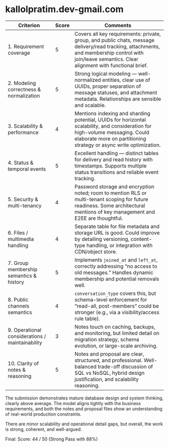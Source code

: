 # kallolpratim.dev-gmail.com

| Criterion                                       | Score | Comments                                                                                                                                                                                             |
| ----------------------------------------------- | ----- | ---------------------------------------------------------------------------------------------------------------------------------------------------------------------------------------------------- |
| 1. Requirement coverage                         | 5     | Covers all key requirements: private, group, and public chats, message delivery/read tracking, attachments, and membership control with join/leave semantics. Clear alignment with functional brief. |
| 2. Modeling correctness & normalization         | 5     | Strong logical modeling — well-normalized entities, clear use of UUIDs, proper separation of message statuses, and attachment metadata. Relationships are sensible and scalable.                     |
| 3. Scalability & performance                    | 4     | Mentions indexing and sharding potential, UUIDs for horizontal scalability, and consideration for high-volume messaging. Could elaborate more on partitioning strategy or async write optimization.  |
| 4. Status & temporal events                     | 5     | Excellent handling — distinct tables for delivery and read history with timestamps. Supports multiple status transitions and reliable event tracking.                                                |
| 5. Security & multi-tenancy                     | 4     | Password storage and encryption noted; room to mention RLS or multi-tenant scoping for future readiness. Some architectural mentions of key management and E2EE are thoughtful.                      |
| 6. Files / multimedia handling                  | 4     | Separate table for file metadata and storage URL is good. Could improve by detailing versioning, content-type handling, or integration with CDN/object store.                                        |
| 7. Group membership semantics & history         | 5     | Implements `joined_at` and `left_at`, correctly addressing “no access to old messages.” Handles dynamic membership and potential removals well.                                                      |
| 8. Public channels semantics                    | 4     | `conversation_type` covers this, but schema-level enforcement for “read-all, post-members” could be stronger (e.g., via a visibility/access rule table).                                             |
| 9. Operational considerations / maintainability | 3     | Notes touch on caching, backups, and monitoring, but limited detail on migration strategy, schema evolution, or large-scale archiving.                                                               |
| 10. Clarity of notes & reasoning                | 5     | Notes and proposal are clear, structured, and professional. Well-balanced trade-off discussion of SQL vs NoSQL, hybrid design justification, and scalability reasoning.                              |


The submission demonstrates mature database design and system thinking, clearly above average. The model aligns tightly with the business requirements, and both the notes and proposal files show an understanding of real-world production constraints.

There are minor scalability and operational detail gaps, but overall, the work is strong, coherent, and well-argued.

Final:
Score: 44 / 50 (Strong Pass with 88%)

